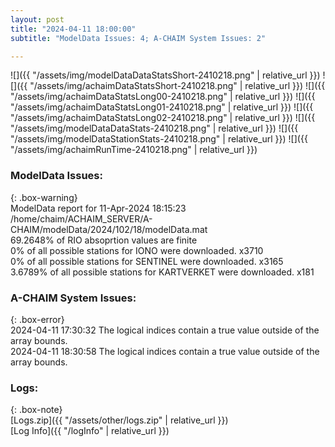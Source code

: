 ```yaml
---
layout: post
title: "2024-04-11 18:00:00"
subtitle: "ModelData Issues: 4; A-CHAIM System Issues: 2"

---
```


![]({{ "/assets/img/modelDataDataStatsShort-2410218.png" | relative_url }})
![]({{ "/assets/img/achaimDataStatsShort-2410218.png" | relative_url }})
![]({{ "/assets/img/achaimDataStatsLong00-2410218.png" | relative_url }})
![]({{ "/assets/img/achaimDataStatsLong01-2410218.png" | relative_url }})
![]({{ "/assets/img/achaimDataStatsLong02-2410218.png" | relative_url }})
![]({{ "/assets/img/modelDataDataStats-2410218.png" | relative_url }})
![]({{ "/assets/img/modelDataStationStats-2410218.png" | relative_url }})
![]({{ "/assets/img/achaimRunTime-2410218.png" | relative_url }})


### ModelData Issues:  
  
{: .box-warning}  
 ModelData report for 11-Apr-2024 18:15:23   
 /home/chaim/ACHAIM_SERVER/A-CHAIM/modelData/2024/102/18/modelData.mat   
 69.2648% of RIO absoprtion values are finite   
 0% of all possible stations for IONO were downloaded. x3710   
 0% of all possible stations for SENTINEL were downloaded. x3165   
 3.6789% of all possible stations for KARTVERKET were downloaded. x181   
  
### A-CHAIM System Issues:  
  
{: .box-error}  
2024-04-11 17:30:32 The logical indices contain a true value outside of the array bounds.  
2024-04-11 18:30:58 The logical indices contain a true value outside of the array bounds.  

### Logs:  
  
{: .box-note}  
[Logs.zip]({{ "/assets/other/logs.zip" | relative_url }})  
[Log Info]({{ "/logInfo" | relative_url }})  
